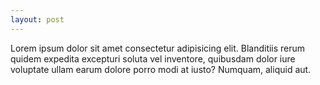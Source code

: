 ```yaml
---
layout: post
---
```

Lorem ipsum dolor sit amet consectetur adipisicing elit. Blanditiis rerum quidem expedita excepturi soluta vel inventore, quibusdam dolor iure voluptate ullam earum dolore porro modi at iusto? Numquam, aliquid aut.